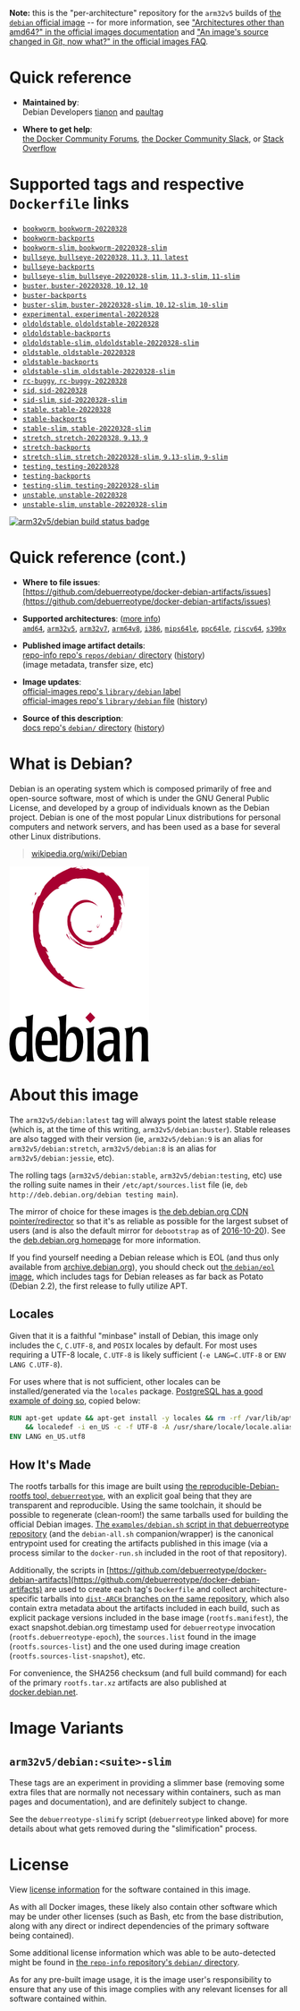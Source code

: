 <!--

********************************************************************************

WARNING:

    DO NOT EDIT "debian/README.md"

    IT IS AUTO-GENERATED

    (from the other files in "debian/" combined with a set of templates)

********************************************************************************

-->

**Note:** this is the "per-architecture" repository for the `arm32v5` builds of [the `debian` official image](https://hub.docker.com/_/debian) -- for more information, see ["Architectures other than amd64?" in the official images documentation](https://github.com/docker-library/official-images#architectures-other-than-amd64) and ["An image's source changed in Git, now what?" in the official images FAQ](https://github.com/docker-library/faq#an-images-source-changed-in-git-now-what).

# Quick reference

-	**Maintained by**:  
	Debian Developers [tianon](https://qa.debian.org/developer.php?login=tianon) and [paultag](https://qa.debian.org/developer.php?login=paultag)

-	**Where to get help**:  
	[the Docker Community Forums](https://forums.docker.com/), [the Docker Community Slack](https://dockr.ly/slack), or [Stack Overflow](https://stackoverflow.com/search?tab=newest&q=docker)

# Supported tags and respective `Dockerfile` links

-	[`bookworm`, `bookworm-20220328`](https://github.com/debuerreotype/docker-debian-artifacts/blob/b19cffffee30351bc5a95ab01a86a3edef2cc4fd/bookworm/Dockerfile)
-	[`bookworm-backports`](https://github.com/debuerreotype/docker-debian-artifacts/blob/b19cffffee30351bc5a95ab01a86a3edef2cc4fd/bookworm/backports/Dockerfile)
-	[`bookworm-slim`, `bookworm-20220328-slim`](https://github.com/debuerreotype/docker-debian-artifacts/blob/b19cffffee30351bc5a95ab01a86a3edef2cc4fd/bookworm/slim/Dockerfile)
-	[`bullseye`, `bullseye-20220328`, `11.3`, `11`, `latest`](https://github.com/debuerreotype/docker-debian-artifacts/blob/b19cffffee30351bc5a95ab01a86a3edef2cc4fd/bullseye/Dockerfile)
-	[`bullseye-backports`](https://github.com/debuerreotype/docker-debian-artifacts/blob/b19cffffee30351bc5a95ab01a86a3edef2cc4fd/bullseye/backports/Dockerfile)
-	[`bullseye-slim`, `bullseye-20220328-slim`, `11.3-slim`, `11-slim`](https://github.com/debuerreotype/docker-debian-artifacts/blob/b19cffffee30351bc5a95ab01a86a3edef2cc4fd/bullseye/slim/Dockerfile)
-	[`buster`, `buster-20220328`, `10.12`, `10`](https://github.com/debuerreotype/docker-debian-artifacts/blob/b19cffffee30351bc5a95ab01a86a3edef2cc4fd/buster/Dockerfile)
-	[`buster-backports`](https://github.com/debuerreotype/docker-debian-artifacts/blob/b19cffffee30351bc5a95ab01a86a3edef2cc4fd/buster/backports/Dockerfile)
-	[`buster-slim`, `buster-20220328-slim`, `10.12-slim`, `10-slim`](https://github.com/debuerreotype/docker-debian-artifacts/blob/b19cffffee30351bc5a95ab01a86a3edef2cc4fd/buster/slim/Dockerfile)
-	[`experimental`, `experimental-20220328`](https://github.com/debuerreotype/docker-debian-artifacts/blob/b19cffffee30351bc5a95ab01a86a3edef2cc4fd/experimental/Dockerfile)
-	[`oldoldstable`, `oldoldstable-20220328`](https://github.com/debuerreotype/docker-debian-artifacts/blob/b19cffffee30351bc5a95ab01a86a3edef2cc4fd/oldoldstable/Dockerfile)
-	[`oldoldstable-backports`](https://github.com/debuerreotype/docker-debian-artifacts/blob/b19cffffee30351bc5a95ab01a86a3edef2cc4fd/oldoldstable/backports/Dockerfile)
-	[`oldoldstable-slim`, `oldoldstable-20220328-slim`](https://github.com/debuerreotype/docker-debian-artifacts/blob/b19cffffee30351bc5a95ab01a86a3edef2cc4fd/oldoldstable/slim/Dockerfile)
-	[`oldstable`, `oldstable-20220328`](https://github.com/debuerreotype/docker-debian-artifacts/blob/b19cffffee30351bc5a95ab01a86a3edef2cc4fd/oldstable/Dockerfile)
-	[`oldstable-backports`](https://github.com/debuerreotype/docker-debian-artifacts/blob/b19cffffee30351bc5a95ab01a86a3edef2cc4fd/oldstable/backports/Dockerfile)
-	[`oldstable-slim`, `oldstable-20220328-slim`](https://github.com/debuerreotype/docker-debian-artifacts/blob/b19cffffee30351bc5a95ab01a86a3edef2cc4fd/oldstable/slim/Dockerfile)
-	[`rc-buggy`, `rc-buggy-20220328`](https://github.com/debuerreotype/docker-debian-artifacts/blob/b19cffffee30351bc5a95ab01a86a3edef2cc4fd/rc-buggy/Dockerfile)
-	[`sid`, `sid-20220328`](https://github.com/debuerreotype/docker-debian-artifacts/blob/b19cffffee30351bc5a95ab01a86a3edef2cc4fd/sid/Dockerfile)
-	[`sid-slim`, `sid-20220328-slim`](https://github.com/debuerreotype/docker-debian-artifacts/blob/b19cffffee30351bc5a95ab01a86a3edef2cc4fd/sid/slim/Dockerfile)
-	[`stable`, `stable-20220328`](https://github.com/debuerreotype/docker-debian-artifacts/blob/b19cffffee30351bc5a95ab01a86a3edef2cc4fd/stable/Dockerfile)
-	[`stable-backports`](https://github.com/debuerreotype/docker-debian-artifacts/blob/b19cffffee30351bc5a95ab01a86a3edef2cc4fd/stable/backports/Dockerfile)
-	[`stable-slim`, `stable-20220328-slim`](https://github.com/debuerreotype/docker-debian-artifacts/blob/b19cffffee30351bc5a95ab01a86a3edef2cc4fd/stable/slim/Dockerfile)
-	[`stretch`, `stretch-20220328`, `9.13`, `9`](https://github.com/debuerreotype/docker-debian-artifacts/blob/b19cffffee30351bc5a95ab01a86a3edef2cc4fd/stretch/Dockerfile)
-	[`stretch-backports`](https://github.com/debuerreotype/docker-debian-artifacts/blob/b19cffffee30351bc5a95ab01a86a3edef2cc4fd/stretch/backports/Dockerfile)
-	[`stretch-slim`, `stretch-20220328-slim`, `9.13-slim`, `9-slim`](https://github.com/debuerreotype/docker-debian-artifacts/blob/b19cffffee30351bc5a95ab01a86a3edef2cc4fd/stretch/slim/Dockerfile)
-	[`testing`, `testing-20220328`](https://github.com/debuerreotype/docker-debian-artifacts/blob/b19cffffee30351bc5a95ab01a86a3edef2cc4fd/testing/Dockerfile)
-	[`testing-backports`](https://github.com/debuerreotype/docker-debian-artifacts/blob/b19cffffee30351bc5a95ab01a86a3edef2cc4fd/testing/backports/Dockerfile)
-	[`testing-slim`, `testing-20220328-slim`](https://github.com/debuerreotype/docker-debian-artifacts/blob/b19cffffee30351bc5a95ab01a86a3edef2cc4fd/testing/slim/Dockerfile)
-	[`unstable`, `unstable-20220328`](https://github.com/debuerreotype/docker-debian-artifacts/blob/b19cffffee30351bc5a95ab01a86a3edef2cc4fd/unstable/Dockerfile)
-	[`unstable-slim`, `unstable-20220328-slim`](https://github.com/debuerreotype/docker-debian-artifacts/blob/b19cffffee30351bc5a95ab01a86a3edef2cc4fd/unstable/slim/Dockerfile)

[![arm32v5/debian build status badge](https://img.shields.io/jenkins/s/https/doi-janky.infosiftr.net/job/multiarch/job/arm32v5/job/debian.svg?label=arm32v5/debian%20%20build%20job)](https://doi-janky.infosiftr.net/job/multiarch/job/arm32v5/job/debian/)

# Quick reference (cont.)

-	**Where to file issues**:  
	[https://github.com/debuerreotype/docker-debian-artifacts/issues](https://github.com/debuerreotype/docker-debian-artifacts/issues)

-	**Supported architectures**: ([more info](https://github.com/docker-library/official-images#architectures-other-than-amd64))  
	[`amd64`](https://hub.docker.com/r/amd64/debian/), [`arm32v5`](https://hub.docker.com/r/arm32v5/debian/), [`arm32v7`](https://hub.docker.com/r/arm32v7/debian/), [`arm64v8`](https://hub.docker.com/r/arm64v8/debian/), [`i386`](https://hub.docker.com/r/i386/debian/), [`mips64le`](https://hub.docker.com/r/mips64le/debian/), [`ppc64le`](https://hub.docker.com/r/ppc64le/debian/), [`riscv64`](https://hub.docker.com/r/riscv64/debian/), [`s390x`](https://hub.docker.com/r/s390x/debian/)

-	**Published image artifact details**:  
	[repo-info repo's `repos/debian/` directory](https://github.com/docker-library/repo-info/blob/master/repos/debian) ([history](https://github.com/docker-library/repo-info/commits/master/repos/debian))  
	(image metadata, transfer size, etc)

-	**Image updates**:  
	[official-images repo's `library/debian` label](https://github.com/docker-library/official-images/issues?q=label%3Alibrary%2Fdebian)  
	[official-images repo's `library/debian` file](https://github.com/docker-library/official-images/blob/master/library/debian) ([history](https://github.com/docker-library/official-images/commits/master/library/debian))

-	**Source of this description**:  
	[docs repo's `debian/` directory](https://github.com/docker-library/docs/tree/master/debian) ([history](https://github.com/docker-library/docs/commits/master/debian))

# What is Debian?

Debian is an operating system which is composed primarily of free and open-source software, most of which is under the GNU General Public License, and developed by a group of individuals known as the Debian project. Debian is one of the most popular Linux distributions for personal computers and network servers, and has been used as a base for several other Linux distributions.

> [wikipedia.org/wiki/Debian](https://en.wikipedia.org/wiki/Debian)

![logo](https://raw.githubusercontent.com/docker-library/docs/b449be7df57e9ed9086bb5821bfb5d6cdc5d67a4/debian/logo.png)

# About this image

The `arm32v5/debian:latest` tag will always point the latest stable release (which is, at the time of this writing, `arm32v5/debian:buster`). Stable releases are also tagged with their version (ie, `arm32v5/debian:9` is an alias for `arm32v5/debian:stretch`, `arm32v5/debian:8` is an alias for `arm32v5/debian:jessie`, etc).

The rolling tags (`arm32v5/debian:stable`, `arm32v5/debian:testing`, etc) use the rolling suite names in their `/etc/apt/sources.list` file (ie, `deb http://deb.debian.org/debian testing main`).

The mirror of choice for these images is [the deb.debian.org CDN pointer/redirector](https://deb.debian.org) so that it's as reliable as possible for the largest subset of users (and is also the default mirror for `debootstrap` as of [2016-10-20](https://anonscm.debian.org/cgit/d-i/debootstrap.git/commit/?id=9e8bc60ad1ccf3a25ce7890526b70059f3e770de)). See the [deb.debian.org homepage](https://deb.debian.org) for more information.

If you find yourself needing a Debian release which is EOL (and thus only available from [archive.debian.org](http://archive.debian.org)), you should check out [the `debian/eol` image](https://hub.docker.com/r/debian/eol/), which includes tags for Debian releases as far back as Potato (Debian 2.2), the first release to fully utilize APT.

## Locales

Given that it is a faithful "minbase" install of Debian, this image only includes the `C`, `C.UTF-8`, and `POSIX` locales by default. For most uses requiring a UTF-8 locale, `C.UTF-8` is likely sufficient (`-e LANG=C.UTF-8` or `ENV LANG C.UTF-8`).

For uses where that is not sufficient, other locales can be installed/generated via the `locales` package. [PostgreSQL has a good example of doing so](https://github.com/docker-library/postgres/blob/69bc540ecfffecce72d49fa7e4a46680350037f9/9.6/Dockerfile#L21-L24), copied below:

```dockerfile
RUN apt-get update && apt-get install -y locales && rm -rf /var/lib/apt/lists/* \
	&& localedef -i en_US -c -f UTF-8 -A /usr/share/locale/locale.alias en_US.UTF-8
ENV LANG en_US.utf8
```

## How It's Made

The rootfs tarballs for this image are built using [the reproducible-Debian-rootfs tool, `debuerreotype`](https://github.com/debuerreotype/debuerreotype), with an explicit goal being that they are transparent and reproducible. Using the same toolchain, it should be possible to regenerate (clean-room!) the same tarballs used for building the official Debian images. [The `examples/debian.sh` script in that debuerreotype repository](https://github.com/debuerreotype/debuerreotype/blob/master/examples/debian.sh) (and the `debian-all.sh` companion/wrapper) is the canonical entrypoint used for creating the artifacts published in this image (via a process similar to the `docker-run.sh` included in the root of that repository).

Additionally, the scripts in [https://github.com/debuerreotype/docker-debian-artifacts](https://github.com/debuerreotype/docker-debian-artifacts) are used to create each tag's `Dockerfile` and collect architecture-specific tarballs into [`dist-ARCH` branches on the same repository](https://github.com/debuerreotype/docker-debian-artifacts/branches), which also contain extra metadata about the artifacts included in each build, such as explicit package versions included in the base image (`rootfs.manifest`), the exact snapshot.debian.org timestamp used for `debuerreotype` invocation (`rootfs.debuerreotype-epoch`), the `sources.list` found in the image (`rootfs.sources-list`) and the one used during image creation (`rootfs.sources-list-snapshot`), etc.

For convenience, the SHA256 checksum (and full build command) for each of the primary `rootfs.tar.xz` artifacts are also published at [docker.debian.net](https://docker.debian.net/).

# Image Variants

## `arm32v5/debian:<suite>-slim`

These tags are an experiment in providing a slimmer base (removing some extra files that are normally not necessary within containers, such as man pages and documentation), and are definitely subject to change.

See the `debuerreotype-slimify` script (`debuerreotype` linked above) for more details about what gets removed during the "slimification" process.

# License

View [license information](https://www.debian.org/social_contract#guidelines) for the software contained in this image.

As with all Docker images, these likely also contain other software which may be under other licenses (such as Bash, etc from the base distribution, along with any direct or indirect dependencies of the primary software being contained).

Some additional license information which was able to be auto-detected might be found in [the `repo-info` repository's `debian/` directory](https://github.com/docker-library/repo-info/tree/master/repos/debian).

As for any pre-built image usage, it is the image user's responsibility to ensure that any use of this image complies with any relevant licenses for all software contained within.

